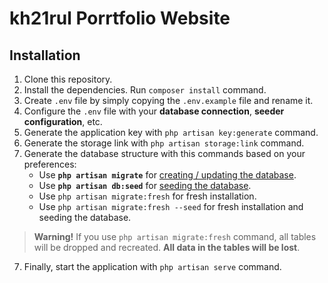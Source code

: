 # kh21rul Porrtfolio Website

## Installation

1. Clone this repository.
2. Install the dependencies. Run `composer install` command.
3. Create `.env` file by simply copying the `.env.example` file and rename it.
4. Configure the `.env` file with your **database connection**, **seeder configuration**, etc.
5. Generate the application key with `php artisan key:generate` command.
6. Generate the storage link with `php artisan storage:link` command.
7. Generate the database structure with this commands based on your preferences:
    - Use **`php artisan migrate`** for [creating / updating the database](https://laravel.com/docs/9.x/migrations).
    - Use **`php artisan db:seed`** for [seeding the database](https://laravel.com/docs/9.x/seeding#running-seeders).
    - Use `php artisan migrate:fresh` for fresh installation.
    - Use `php artisan migrate:fresh --seed` for fresh installation and seeding the database.

> **Warning!** If you use `php artisan migrate:fresh` command, all tables will be dropped and recreated. **All data in the tables will be lost**.

7. Finally, start the application with `php artisan serve` command.
